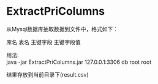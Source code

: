 # ExtractPriColumns

从Mysql数据库抽取数据到文件中，格式如下：  

库名 表名 主键字段 主键字段值  

用法:  
java -jar ExtractPriColumns.jar 127.0.0.1:3306 db root root  

结果存放到当前目录下(result.csv)
